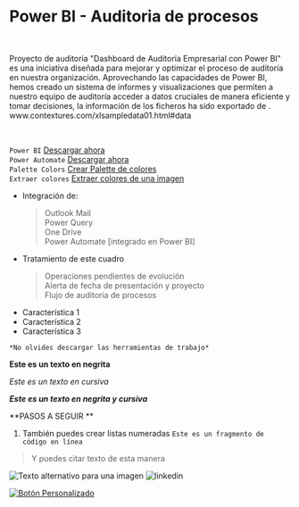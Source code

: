 <!DOCTYPE html>
<html>
<head>
</head>
<body>
  <div class="styled-box">
    <h1>Power BI - Auditoria de procesos</h1><br>
    <p>Proyecto de auditoria "Dashboard de Auditoría Empresarial con Power BI" es una iniciativa diseñada para mejorar y optimizar el proceso de auditoría en nuestra organización. Aprovechando las capacidades de Power BI, hemos creado un sistema de informes y visualizaciones que permiten a nuestro equipo de auditoría acceder a datos cruciales de manera eficiente y tomar decisiones, la información de los ficheros ha sido exportado de . www.contextures.com/xlsampledata01.html#data </p><br>
  
  `Power BI` <a href="https://powerbi.microsoft.com/es-es/desktop/">Descargar ahora</a><br> 
  `Power Automate` <a href="https://powerautomate.microsoft.com/es-es/">Descargar ahora</a><br>
  `Palette Colors` <a href="https://coolors.co/111626-286993-4f89db-d271f3">Crear Palette de colores</a><br>
  `Extraer colores` <a href="https://imagecolorpicker.com/">Extraer colores de una imagen</a><br>
  - Integración de: <br>
    > Outlook Mail<br>
    > Power Query<br>
    > One Drive<br>
    > Power Automate [integrado en Power BI]<br>
  - Tratamiento de este cuadro <br>
    > Operaciones pendientes de evolución<br>
    > Alerta de fecha de presentación y proyecto<br>
    > Flujo de auditoria de procesos<br>
<ul>
  <li><i class="fa fa-check-circle"></i> Característica 1</li>
  <li><i class="fa fa-check-circle"></i> Característica 2</li>
  <li><i class="fa fa-check-circle"></i> Característica 3</li>
</ul>

<!-- Esto es un comentario -->
    *No olvides descargar las herramientas de trabajo*
**Este es un texto en negrita**

*Este es un texto en cursiva*

***Este es un texto en negrita y cursiva***

**PASOS A SEGUIR **
1. También puedes crear listas numeradas
`Este es un fragmento de código en línea`

> Y puedes citar texto de esta manera



![Texto alternativo para una imagen](www.google.es)
![linkedin](https://github.githubassets.com/images/modules/logos_page/GitHub-Logo.png)

[![Botón Personalizado](ruta/a/la/imagen.png)](URL_del_enlace)

  </div>
</body>
</html>
